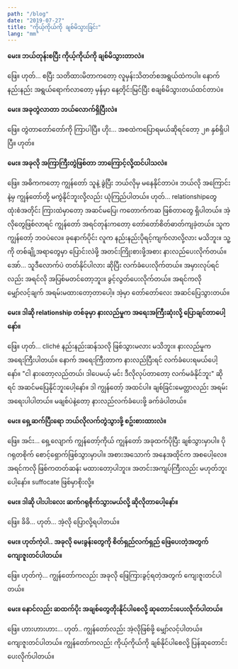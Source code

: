 ```yaml
---
path: "/blog"
date: "2019-07-27"
title: "ကိုယ့်ကိုယ်ကို ချစ်မိသွားခြင်း"
lang: "mm"
---
```


**မေး။ ဘယ်တုန်းစပြီး ကိုယ့်ကိုယ်ကို ချစ်မိသွားတာလဲ။**

ဖြေ။ ဟုတ်... စပြီး သတိထားမိတာကတော့ လူမှန်းသိတတ်စအရွယ်ထဲကပါ။ နောက်နည်းနည်း အရွယ်ရောက်လာတော့ မှန်မှာ နေ့တိုင်းမြင်ပြီး စချစ်မိသွားတယ်ထင်တာပဲ။


**မေး။ အခုတွဲလာတာ ဘယ်လောက်ရှိပြီးလဲ။**

ဖြေ။ တွဲတာတော်တော်ကို ကြာပါပြီ။ ဟိုး... အစထဲကပြောရမယ်ဆိုရင်တော့ ၂၈ နှစ်ရှိပါပြီ။ ဟုတ်။

**မေး။ အခုလို အကြာကြီးတွဲဖြစ်တာ ဘာကြောင့်လို့ထင်ပါသလဲ။**

ဖြေ။ အဓိကကတော့ ကျွန်တော် သူနဲ့ ခွဲပြီး ဘယ်လိုမှ မနေနိုင်တာပဲ။ ဘယ်လို အကြောင်းနဲ့မှ ကျွန်တော်တို့ မကွဲနိုင်ဘူးလို့လည်း ယုံကြည်ပါတယ်။ ဟုတ်... relationshipတွေ ထုံးစံအတိုင်း ကြားထဲမှာတော့ အဆင်မပြေ၊ ကတောက်ကဆ ဖြစ်တာတွေ ရှိပါတယ်။ အဲ့လိုတွေဖြစ်လာရင် ကျွန်တော် အရင်တုန်းကတော့ တော်တော်စိတ်ဓာတ်ကျခဲ့တယ်။ သူက ကျွန်တော့် ဘဝပဲလေ။ ခုနောက်ပိုင်း လူက နည်းနည်းပိုရင့်ကျက်လာလို့လား မသိဘူး။ သူ့ကို တစ်ချို့အရာတွေမှာ ပြောင်းလဲဖို့ အတင်းကြိုးစားဖို့အစား နားလည်ပေးလိုက်တယ်။ အော်... သူဒီလောက်ပဲ တတ်နိုင်ပါလား ဆိုပြီး လက်ခံပေးလိုက်တယ်။​ အမှားလုပ်ရင်လည်း အရင်လို အပြစ်မတင်တော့ဘူး။ ခွင့်လွတ်ပေးလိုက်တယ်။ အရင်ကလို မျှော်လင့်ချက် အရမ်းမထားတော့တာပေါ့။ အဲ့မှာ တော်တော်လေး အဆင်ပြေသွားတယ်။ 

**မေး။ ဒါဆို relationship တစ်ခုမှာ နားလည်မှုက အရေးအကြီးဆုံးလို့ ပြောချင်တာပေါ့နော်။**

ဖြေ။ ဟုတ်... cliché နည်းနည်းဆန်သလို ဖြစ်သွားမလား မသိဘူး။ နားလည်မှုက အရေးကြီးပါတယ်။ နောက် အရေးကြီးတာက နားလည်ပြီးရင် လက်ခံပေးရမယ်ပေါ့နော်။ "ငါ နားတော့လည်တယ်၊ ဒါပေမယ့် မင်း ဒီလိုလုပ်တာတော့ လက်မခံနိုင်ဘူး" ဆိုရင် အဆင်မပြေနိုင်ဘူးပေါ့နော်။ ဒါ ကျွန်တော့် အထင်ပါ။ ချစ်ခြင်းမေတ္တာလည်း အရမ်း အရေးပါပါတယ်။ မချစ်ပဲနဲ့တော့ နားလည်လက်ခံပေးဖို့ ခက်ခဲပါတယ်။

**မေး။ ရှေ့ဆက်ပြီးရော ဘယ်လိုလက်တွဲသွားဖို့ စဥ်းစားထားလဲ။**

ဖြေ။ အင်း... ရှေ့လျောက် ကျွန်တော့်ကိုယ် ကျွန်တော် အခုထက်ပိုပြီး ချစ်သွားမှာပါ။ ပိုဂရုတစိုက် စောင့်ရှောက်ဖြစ်သွားမှာပါ။ အစားအသောက် အနေအထိုင်က အစပေါ့လေ။ အရင်ကလို ဖြစ်ကတတ်ဆန်း မထားတော့ပါဘူး။ အတင်းအကျပ်ကြီးလည်း မဟုတ်ဘူးပေါ့နော်။ suffocate ဖြစ်မှာစိုးလို့။

**မေး။ ဒါဆို ပါးပါးလေး ဆက်ဂရုစိုက်သွားမယ်လို့ ဆိုလိုတာပေါ့နော်။**

ဖြေ။ ခိခိ... ဟုတ်... အဲ့လို ပြောလို့ရပါတယ်။


**မေး။ ဟုတ်ကဲ့ပါ.. အခုလို မေးခွန်းတွေကို စိတ်ရှည်လက်ရှည် ဖြေပေးတဲ့အတွက် ကျေးဇူးတင်ပါတယ်။**

ဖြေ။ ဟုတ်ကဲ့... ကျွန်တော်ကလည်း အခုလို ဖြေကြားခွင့်ရတဲ့အတွက် ကျေးဇူးတင်ပါတယ်။


**မေး။ နောင်လည်း ဆထက်ပိုး အချစ်တွေတိုးနိုင်ပါစေလို့ ဆုတောင်းပေးလိုက်ပါတယ်။**

ဖြေ။ ဟားဟားဟား... ဟုတ်.. ကျွန်တော်လည်း အဲ့လိုဖြစ်ဖို့ မျှော်လင့်ပါတယ်။ ကျေးဇူးတင်ပါတယ်။ ကျွန်တော်ကလည်း ကိုယ့်ကိုယ်ကို ချစ်နိုင်ပါစေလို့ ပြန်ဆုတောင်းပေးလိုက်ပါတယ်။
